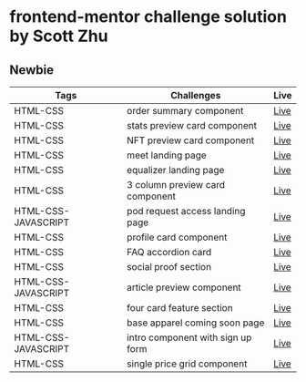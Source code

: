 # frontend-mentor challenge solution by Scott Zhu

## Newbie

| Tags                | Challenges                        | Live                                                                    |
| ------------------- | --------------------------------- | ----------------------------------------------------------------------- |
| HTML-CSS            | order summary component           | [Live](https://order-summary-component-scottzhu.netlify.app/)           |
| HTML-CSS            | stats preview card component      | [Live](https://stats-preview-card-component-scottzhu.netlify.app/)      |
| HTML-CSS            | NFT preview card component        | [Live](https://nft-preview-card-component-scottzhu.netlify.app/)        |
| HTML-CSS            | meet landing page                 | [Live](https://meet-landing-page-scottzhu.netlify.app/)                 |
| HTML-CSS            | equalizer landing page            | [Live](https://equalizer-landing-page-scottzhu.netlify.app/)            |
| HTML-CSS            | 3 column preview card component   | [Live](https://3-column-preview-card-component-scottzhu.netlify.app/)   |
| HTML-CSS-JAVASCRIPT | pod request access landing page   | [Live](https://pod-request-access-landing-page-scottzhu.netlify.app/)   |
| HTML-CSS            | profile card component            | [Live](https://profile-card-component-scottzhu.netlify.app/)            |
| HTML-CSS            | FAQ accordion card                | [Live](https://faq-accordion-card-scottzhu.netlify.app/)                |
| HTML-CSS            | social proof section              | [Live](https://social-proof-section-scottzhu.netlify.app/)              |
| HTML-CSS-JAVASCRIPT | article preview component         | [Live](https://article-preview-component-scottzhu.netlify.app/)         |
| HTML-CSS            | four card feature section         | [Live](https://four-card-feature-section-scottzhu.netlify.app/)         |
| HTML-CSS            | base apparel coming soon page     | [Live](https://base-apparel-coming-soon-page-scottzhu.netlify.app/)     |
| HTML-CSS-JAVASCRIPT | intro component with sign up form | [Live](https://intro-component-with-sign-up-form-scottzhu.netlify.app/) |
| HTML-CSS            | single price grid component       | [Live](https://single-price-card-component-scottzhu.netlify.app/)       |
